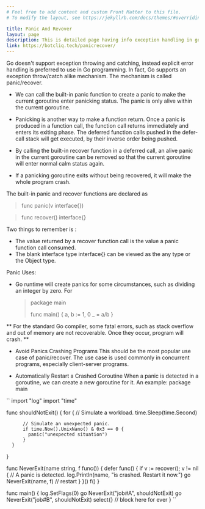 ```yaml
---
# Feel free to add content and custom Front Matter to this file.
# To modify the layout, see https://jekyllrb.com/docs/themes/#overriding-theme-defaults

title: Panic And Revover
layout: page
description: This is detailed page having info exception handling in golang.
link: https://botcliq.tech/panicrecover/
---
```


Go doesn't support exception throwing and catching, instead explicit error handling is preferred to use in Go programming. In fact, Go supports an exception throw/catch alike mechanism. The mechanism is called panic/recover.

 * We can call the built-in panic function to create a panic to make the current goroutine enter panicking status. The panic is only alive within the current goroutine.

 * Panicking is another way to make a function return. Once a panic is produced in a function call, the function call returns immediately and enters its exiting phase. The   deferred function calls pushed in the defer-call stack will get executed, by their inverse order being pushed.

 * By calling the built-in recover function in a deferred call, an alive panic in the current goroutine can be removed so that the current goroutine will enter normal calm status again.

 * If a panicking goroutine exits without being recovered, it will make the whole program crash.

The built-in panic and recover functions are declared as
  > func panic(v interface{})
  
  > func recover() interface{}
  
Two things to remember is :
  * The value returned by a recover function call is the value a panic function call consumed.
  * The  blank interface type interface{} can be viewed as the any type or the Object type.
  
Panic Uses:
 * Go runtime will create panics for some circumstances, such as dividing an integer by zero. For
    > package main
    >
    > func main() {
	  > a, b := 1, 0
    >	_ = a/b
    > }
    
 ** For the standard Go compiler, some fatal errors, such as stack overflow and out of memory are not recoverable. Once they occur, program will crash. **
 
 * Avoid Panics Crashing Programs
  This should be the most popular use case of panic/recover. The use case is used commonly in concurrent programs, especially client-server programs.
 
 * Automatically Restart a Crashed Goroutine
   When a panic is detected in a goroutine, we can create a new goroutine for it. An example:
   package main

`` import "log"
  import "time"

  func shouldNotExit() {
	  for {
		  // Simulate a workload.
		  time.Sleep(time.Second)

		  // Simulate an unexpected panic.
		  if time.Now().UnixNano() & 0x3 == 0 {
			panic("unexpected situation")
		  }
	  }
  }

  func NeverExit(name string, f func()) {
	  defer func() {
		  if v := recover(); v != nil {
			  // A panic is detected.
			  log.Println(name, "is crashed. Restart it now.")
			  go NeverExit(name, f) // restart
	  	}
	  }()
	  f()
  }
  
  func main() {
	  log.SetFlags(0)
	  go NeverExit("job#A", shouldNotExit)
	  go NeverExit("job#B", shouldNotExit)
	  select{} // block here for ever
  }
  ``
  
  
